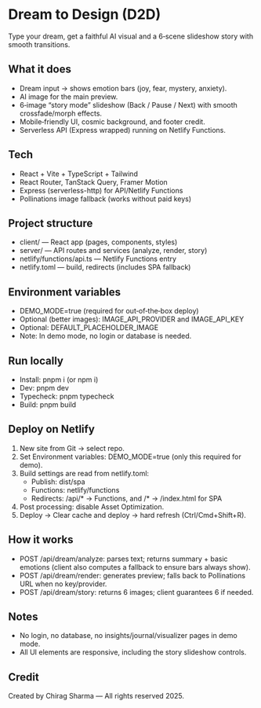 # Dream to Design (D2D)

Type your dream, get a faithful AI visual and a 6‑scene slideshow story with smooth transitions.

## What it does

- Dream input → shows emotion bars (joy, fear, mystery, anxiety).
- AI image for the main preview.
- 6‑image “story mode” slideshow (Back / Pause / Next) with smooth crossfade/morph effects.
- Mobile‑friendly UI, cosmic background, and footer credit.
- Serverless API (Express wrapped) running on Netlify Functions.

## Tech

- React + Vite + TypeScript + Tailwind
- React Router, TanStack Query, Framer Motion
- Express (serverless-http) for API/Netlify Functions
- Pollinations image fallback (works without paid keys)

## Project structure

- client/ — React app (pages, components, styles)
- server/ — API routes and services (analyze, render, story)
- netlify/functions/api.ts — Netlify Functions entry
- netlify.toml — build, redirects (includes SPA fallback)

## Environment variables

- DEMO_MODE=true (required for out‑of‑the‑box deploy)
- Optional (better images): IMAGE_API_PROVIDER and IMAGE_API_KEY
- Optional: DEFAULT_PLACEHOLDER_IMAGE
- Note: In demo mode, no login or database is needed.

## Run locally

- Install: pnpm i (or npm i)
- Dev: pnpm dev
- Typecheck: pnpm typecheck
- Build: pnpm build

## Deploy on Netlify

1. New site from Git → select repo.
2. Set Environment variables: DEMO_MODE=true (only this required for demo).
3. Build settings are read from netlify.toml:
   - Publish: dist/spa
   - Functions: netlify/functions
   - Redirects: /api/* → Functions, and /* → /index.html for SPA
4. Post processing: disable Asset Optimization.
5. Deploy → Clear cache and deploy → hard refresh (Ctrl/Cmd+Shift+R).

## How it works

- POST /api/dream/analyze: parses text; returns summary + basic emotions (client also computes a fallback to ensure bars always show).
- POST /api/dream/render: generates preview; falls back to Pollinations URL when no key/provider.
- POST /api/dream/story: returns 6 images; client guarantees 6 if needed.

## Notes

- No login, no database, no insights/journal/visualizer pages in demo mode.
- All UI elements are responsive, including the story slideshow controls.

## Credit

Created by Chirag Sharma — All rights reserved 2025.
